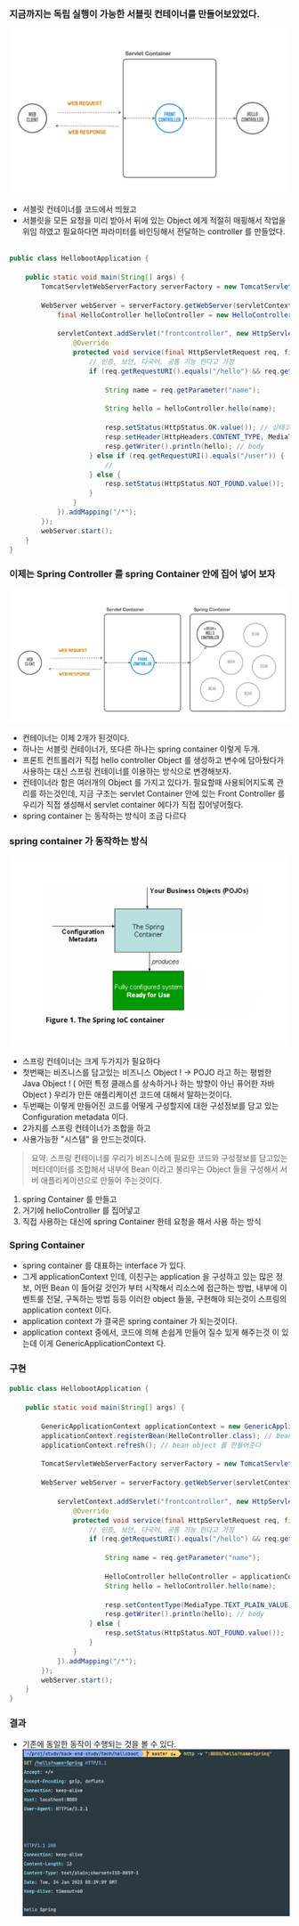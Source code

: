 ### 지금까지는 독립 실행이 가능한 서블릿 컨테이너를 만들어보았었다.

![](../images/edabdbd5.png)

- 서블릿 컨테이너를 코드에서 띄웠고
- 서블릿을 모든 요청을 미리 받아서 뒤에 있는 Object 에게 적절히 매핑해서 작업을 위임 하였고 필요하다면 파라미터를 바인딩해서 전달하는 controller 를 만들었다.
```java

public class HellobootApplication {

    public static void main(String[] args) {
        TomcatServletWebServerFactory serverFactory = new TomcatServletWebServerFactory();

        WebServer webServer = serverFactory.getWebServer(servletContext -> {
            final HelloController helloController = new HelloController();

            servletContext.addServlet("frontcontroller", new HttpServlet() {
                @Override
                protected void service(final HttpServletRequest req, final HttpServletResponse resp) throws ServletException, IOException {
                    // 인증, 보안, 다국어, 공통 기능 한다고 가정
                    if (req.getRequestURI().equals("/hello") && req.getMethod().equals(HttpMethod.GET.name())) {

                        String name = req.getParameter("name");

                        String hello = helloController.hello(name);

                        resp.setStatus(HttpStatus.OK.value()); // 상태코드 인데 200은 생략이 가능하다 ! -> 서블릿 컨테이너가 에러가 나지 않는한 200 번 상태로드를 기본적으로 제공해 준다
                        resp.setHeader(HttpHeaders.CONTENT_TYPE, MediaType.TEXT_PLAIN_VALUE); // Header
                        resp.getWriter().println(hello); // body
                    } else if (req.getRequestURI().equals("/user")) {
                        //
                    } else {
                        resp.setStatus(HttpStatus.NOT_FOUND.value());
                    }
                }
            }).addMapping("/*");
        });
        webServer.start();
    }
}
```

### 이제는 Spring Controller 를 spring Container 안에 집어 넣어 보자

![](../images/eadc76de.png)

- 컨테이너는 이제 2개가 된것이다.
- 하나는 서블릿 컨테이너가, 또다른 하나는 spring container 이렇게 두개.
- 프론트 컨트롤러가 직접 hello controller Object 를 생성하고 변수에 담아뒀다가 사용하는 대신 스프링 컨테이너를 이용하는 방식으로 변경해보자.
- 컨테이너라 함은 여러개의 Object 를 가지고 있다가. 필요할때 사용되어지도록 관리를 하는것인데, 지금 구조는 servlet Container 안에 있는 Front Controller 를 우리가 직접 생성해서 servlet container 에다가 직접 집어넣어줬다.
- spring container 는 동작하는 방식이 조금 다르다

### spring container 가 동작하는 방식

![](../images/96d68ea9.png)

- 스프링 컨테이너는 크게 두가지가 필요하다
- 첫번째는 비즈니스를 담고있는 비즈니스 Object ! -> POJO 라고 하는 평범한 Java Object ! ( 어떤 특정 클래스를 상속하거나 하는 방향이 아닌 퓨어한 자바 Object ) 우리가 만든 애플리케이션 코드에 대해서 말하는것이다.
- 두번째는 이렇게 만들어진 코드를 어떻게 구성할지에 대한 구성정보를 담고 있는 Configuration metadata 이다.
- 2가지를 스프링 컨테이너가 조합을 하고
- 사용가능한 "시스템" 을 만드는것이다.

> 요약: 스프링 컨테이너를 우리가 비즈니스에 필요한 코드와 구성정보를 담고있는 메타데이터를 조합해서 내부에 Bean 이라고 불리우는 Object 들을 구성해서 서버 애플리케이션으로 만들어 주는것이다.


1. spring Container 를 만들고
2. 거기에 helloController 를 집어넣고
3. 직접 사용하는 대신에 spring Container 한테 요청을 해서 사용 하는 방식


### Spring Container
- spring container 를 대표하는 interface 가 있다.
- 그게 applicationContext 인데, 이친구는 application 을 구성하고 있는 많은 정보, 어떤 Bean 이 들어갈 것인가 부터 시작해서 리소스에 접근하는 방법, 내부에 이벤트를 전달, 구독하는 방법 등등 이러한 object 들을,
구현해야 되는것이 스프링의 application context 이다.
- application context 가 결국은 spring container 가 되는것이다.
- application context 중에서, 코드에 의해 손쉽게 만들어 질수 있게 해주는것 이 있는데 이게 GenericApplicationContext 다.

### 구현
```java
public class HellobootApplication {

    public static void main(String[] args) {

        GenericApplicationContext applicationContext = new GenericApplicationContext();
        applicationContext.registerBean(HelloController.class); // bean 등록
        applicationContext.refresh(); // bean object 를 만들어준다

        TomcatServletWebServerFactory serverFactory = new TomcatServletWebServerFactory();

        WebServer webServer = serverFactory.getWebServer(servletContext -> {

            servletContext.addServlet("frontcontroller", new HttpServlet() {
                @Override
                protected void service(final HttpServletRequest req, final HttpServletResponse resp) throws ServletException, IOException {
                    // 인증, 보안, 다국어, 공통 기능 한다고 가정
                    if (req.getRequestURI().equals("/hello") && req.getMethod().equals(HttpMethod.GET.name())) {

                        String name = req.getParameter("name");

                        HelloController helloController = applicationContext.getBean(HelloController.class);
                        String hello = helloController.hello(name);

                        resp.setContentType(MediaType.TEXT_PLAIN_VALUE);
                        resp.getWriter().println(hello); // body
                    } else {
                        resp.setStatus(HttpStatus.NOT_FOUND.value());
                    }
                }
            }).addMapping("/*");
        });
        webServer.start();
    }
}
```

### 결과

- 기존에 동일한 동작이 수행되는 것을 볼 수 있다. 
![](../images/027085ba.png)







